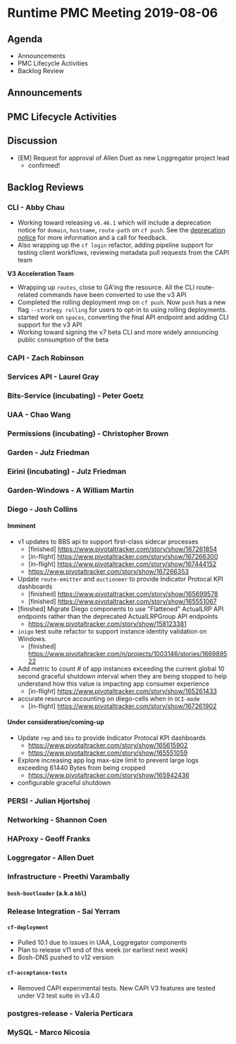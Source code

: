 # Runtime PMC Meeting 2019-08-06

## Agenda

* Announcements
* PMC Lifecycle Activities
* Backlog Review


## Announcements


## PMC Lifecycle Activities


## Discussion

- [EM] Request for approval of Allen Duet as new Loggregator project lead
  - confirmed!


## Backlog Reviews

### CLI - Abby Chau

- Working toward releasing `v6.46.1` which will include a deprecation notice for `domain`, `hostname`, `route-path` on `cf push`. See the [deprecation notice](https://docs.google.com/document/d/1EoFiJrL-2-Vhnc5E9GaJ-U6zy0JhSD2dOqX8FFfRHk4/edit) for more information and a call for feedback. 
- Also wrapping up the `cf login` refactor, adding pipeline support for testing client workflows, reviewing metadata pull requests from the CAPI team


**V3 Acceleration Team**

- Wrapping up `routes`, close to GA'ing the resource. All the CLI route-related commands have been converted to use the v3 API
- Completed the rolling deployment mvp on `cf push`. Now `push` has a new flag `--strategy rolling` for users to opt-in to using rolling deployments. 
- started work on `spaces`, converting the final API endpoint and adding CLI support for the v3 API
- Working toward signing the v7 beta CLI and more widely announcing public consumption of the beta 


### CAPI - Zach Robinson


### Services API - Laurel Gray


### Bits-Service (incubating) - Peter Goetz


### UAA - Chao Wang


### Permissions (incubating) - Christopher Brown


### Garden - Julz Friedman


### Eirini (incubating) - Julz Friedman


### Garden-Windows - A William Martin


### Diego - Josh Collins
#### Imminent
- v1 updates to BBS api to support first-class sidecar processes
  - [finished] https://www.pivotaltracker.com/story/show/167261854
  - [in-flight] https://www.pivotaltracker.com/story/show/167266300
  - [in-flight] https://www.pivotaltracker.com/story/show/167444152
  - https://www.pivotaltracker.com/story/show/167266353
- Update `route-emitter` and `auctioneer` to provide Indicator Protocal KPI dashboards
  - [finished] https://www.pivotaltracker.com/story/show/165699578
  - [finished] https://www.pivotaltracker.com/story/show/165551067
- [finished] Migrate Diego components to use "Flattened" ActualLRP API endpoints rather than the deprecated ActualLRPGroup API endpoints
  - https://www.pivotaltracker.com/story/show/158123381
- `inigo` test suite refactor to support instance identity validation on Windows.
  - [finished] https://www.pivotaltracker.com/n/projects/1003146/stories/166989522
- Add metric to count # of app instances exceeding the current global 10 second graceful shutdown interval when they are being stopped to help understand how this value is impacting app consumer experience
  - [in-flight] https://www.pivotaltracker.com/story/show/165261433
- accurate resource accounting on diego-cells when in `OCI-mode`
  - [in-flight] https://www.pivotaltracker.com/story/show/167261902
#### Under consideration/coming-up
- Update `rep` and `bbs` to provide Indicator Protocal KPI dashboards
  - https://www.pivotaltracker.com/story/show/165615902
  - https://www.pivotaltracker.com/story/show/165551059
- Explore increasing app log max-size limit to prevent large logs exceeding 61440 Bytes from being cropped
  - https://www.pivotaltracker.com/story/show/165942436
- configurable graceful shutdown


### PERSI - Julian Hjortshoj


### Networking - Shannon Coen


### HAProxy - Geoff Franks


### Loggregator - Allen Duet


### Infrastructure - Preethi Varambally

#### `bosh-bootloader` (a.k.a `bbl`)


### Release Integration - Sai Yerram

#### `cf-deployment`
- Pulled 10.1 due to issues in UAA, Loggregator components
- Plan to release v11 end of this week (or earliest next week)
- Bosh-DNS pushed to v12 version

#### `cf-acceptance-tests`
- Removed CAPI experimental tests. New CAPI V3 features are tested under V3 test suite in v3.4.0


### postgres-release - Valeria Perticara


### MySQL - Marco Nicosia
